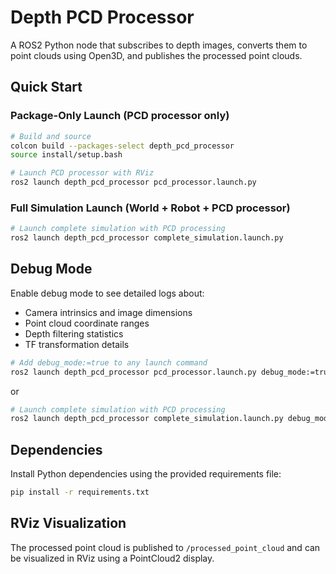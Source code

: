 # Depth PCD Processor

A ROS2 Python node that subscribes to depth images, converts them to point clouds using Open3D, and publishes the processed point clouds.

## Quick Start

### Package-Only Launch (PCD processor only)
```bash
# Build and source
colcon build --packages-select depth_pcd_processor
source install/setup.bash

# Launch PCD processor with RViz
ros2 launch depth_pcd_processor pcd_processor.launch.py
```

### Full Simulation Launch (World + Robot + PCD processor)
```bash
# Launch complete simulation with PCD processing
ros2 launch depth_pcd_processor complete_simulation.launch.py
```

## Debug Mode

Enable debug mode to see detailed logs about:
- Camera intrinsics and image dimensions
- Point cloud coordinate ranges
- Depth filtering statistics
- TF transformation details

```bash
# Add debug_mode:=true to any launch command
ros2 launch depth_pcd_processor pcd_processor.launch.py debug_mode:=true
```

or

```bash
# Launch complete simulation with PCD processing
ros2 launch depth_pcd_processor complete_simulation.launch.py debug_mode:=true
```

## Dependencies

Install Python dependencies using the provided requirements file:

```bash
pip install -r requirements.txt
```

## RViz Visualization

The processed point cloud is published to `/processed_point_cloud` and can be visualized in RViz using a PointCloud2 display. 